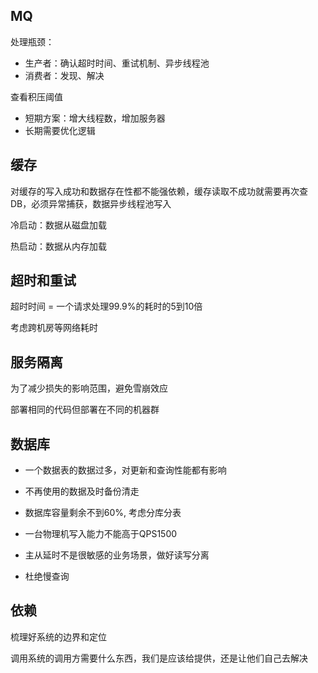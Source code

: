 ## MQ

处理瓶颈：

- 生产者：确认超时时间、重试机制、异步线程池
- 消费者：发现、解决



查看积压阈值

- 短期方案：增大线程数，增加服务器
- 长期需要优化逻辑



## 缓存

对缓存的写入成功和数据存在性都不能强依赖，缓存读取不成功就需要再次查DB，必须异常捕获，数据异步线程池写入

冷启动：数据从磁盘加载

热启动：数据从内存加载



## 超时和重试

超时时间 = 一个请求处理99.9%的耗时的5到10倍

考虑跨机房等网络耗时



## 服务隔离

为了减少损失的影响范围，避免雪崩效应

部署相同的代码但部署在不同的机器群



## 数据库

- 一个数据表的数据过多，对更新和查询性能都有影响

- 不再使用的数据及时备份清走

- 数据库容量剩余不到60%, 考虑分库分表

- 一台物理机写入能力不能高于QPS1500

- 主从延时不是很敏感的业务场景，做好读写分离

- 杜绝慢查询



## 依赖

梳理好系统的边界和定位

调用系统的调用方需要什么东西，我们是应该给提供，还是让他们自己去解决









































